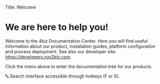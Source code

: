 Title: Welcome

# We are here to help you!

Welcome to the 4biz Documentation Center. Here you will find useful information about our product, installation guides, platform configuration and process deployment. See also our developer site: https://developers.run2biz.com.

Click the menu above to enter the documentation tree for our products.

:abc: Search interface accessible through hotkeys (F or S).
